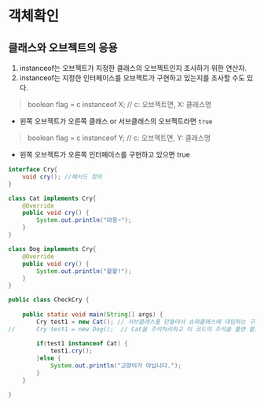 # 객체확인

## 클래스와 오브젝트의 응용

1. instanceof는 오브젝트가 지정한 클래스의 오브젝트인지 조사하기 위한 연산자.
2. instanceof는 지정한 인터페이스를 오브젝트가 구현하고 있는지를 조사할 수도 있다.

>boolean flag = c instanceof X;  // c: 오브젝트면, X: 클래스명

- 왼쪽 오브젝트가 오른쪽 클래스 or 서브클래스의 오브젝트라면 `true`

>boolean flag = c instanceof Y;  // c: 오브젝트면, Y: 클래스명

- 왼쪽 오브젝트가 오른쪽 인터페이스를 구현하고 있으면 true

```java
interface Cry{
	void cry(); //메서드 정의
}

class Cat implements Cry{
	@Override
	public void cry() {
		System.out.println("먀옹~");
	}
}

class Dog implements Cry{
	@Override
	public void cry() {
		System.out.println("왈왈!");
	}
}

public class CheckCry {
	
	public static void main(String[] args) {
		Cry test1 = new Cat(); // 서브클래스를 만들어서 슈퍼클래스에 대입하는 구조
//		Cry test1 = new Dog();  // Cat을 주석처리하고 이 코드의 주석을 풀면 왈왈! 이 나옴.
		
		if(test1 instanceof Cat) {
			test1.cry();
		}else {
			System.out.println("고양이가 아닙니다.");
		}
	}

}

```